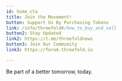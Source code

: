 ```yaml
---
id: home_cta
title: Join the Movement!
button: Support Us By Purchasing Tokens
link: /info/threefold#/how_to_buy_and_sell
button2: Stay Updated
link2: https://t.me/threefoldnews
button3: Join Our Community
link3: https://forum.threefold.io

---
```


Be part of a better tomorrow, today.

<!-- button2: Spread our Message
link: ''
button3: Join our Community
link: '' -->